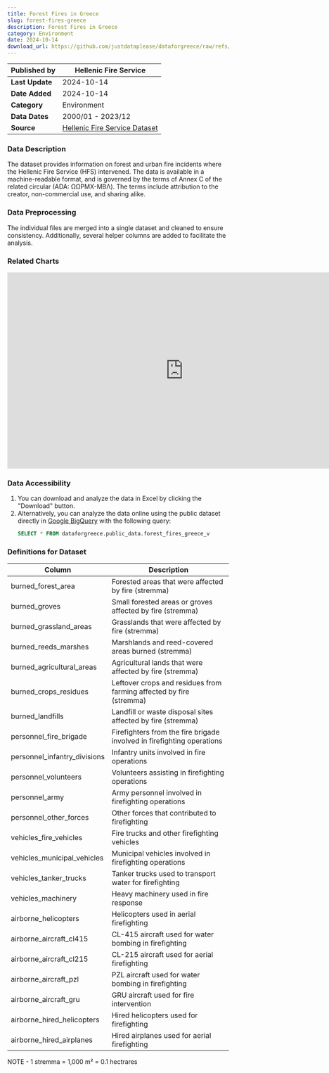 ```yaml
---
title: Forest Fires in Greece
slug: forest-fires-greece
description: Forest Fires in Greece
category: Environment
date: 2024-10-14
download_url: https://github.com/justdataplease/dataforgreece/raw/refs/heads/main/data/fires-greece/forest-fires-combined-greece_2023.csv.zip
---
```


| **Published by**     | Hellenic Fire Service                                 |
|----------------------|------------------------------------------------------|
| **Last Update**       | 2024-10-14                                                 |
| **Date Added**        | 2024-10-14                                           |
| **Category**          | Environment              |
| **Data Dates**        | 2000/01 - 2023/12                                    |
| **Source**               | [Hellenic Fire Service Dataset](https://www.fireservice.gr/el_GR/synola-dedomenon) |

### Data Description
The dataset provides information on forest and urban fire incidents where the Hellenic Fire Service (HFS) intervened. The data is available in a machine-readable format, and is governed by the terms of Annex C of the related circular (ADA: ΩΩΡΜΧ-ΜΒΛ). The terms include attribution to the creator, non-commercial use, and sharing alike.

### Data Preprocessing
The individual files are merged into a single dataset and cleaned to ensure consistency. Additionally, several helper columns are added to facilitate the analysis.

### Related Charts
<div class="pt-2">
<iframe width="800" height="446" src="https://lookerstudio.google.com/embed/reporting/513f28b7-eb4d-46ec-9322-e66476a0b86d/" frameborder="0" style="border:0" allowfullscreen sandbox="allow-storage-access-by-user-activation allow-scripts allow-same-origin allow-popups allow-popups-to-escape-sandbox"></iframe>
</div>

### Data Accessibility
1. You can download and analyze the data in Excel by clicking the "Download" button.
2. Alternatively, you can analyze the data online using the public dataset directly in [Google BigQuery](https://console.cloud.google.com/bigquery) with the following query:
   ```sql
   SELECT * FROM dataforgreece.public_data.forest_fires_greece_v
   ```


### Definitions for Dataset

| **Column**                        | **Description**                                                        |
|------------------------------------|------------------------------------------------------------------------|
| burned_forest_area                 | Forested areas that were affected by fire (stremma)                       |
| burned_groves                      | Small forested areas or groves affected by fire (stremma)                 |
| burned_grassland_areas             | Grasslands that were affected by fire (stremma)                           |
| burned_reeds_marshes               | Marshlands and reed-covered areas burned (stremma)                        |
| burned_agricultural_areas          | Agricultural lands that were affected by fire (stremma)                   |
| burned_crops_residues              | Leftover crops and residues from farming affected by fire (stremma)       |
| burned_landfills                   | Landfill or waste disposal sites affected by fire (stremma)                     |
| personnel_fire_brigade             | Firefighters from the fire brigade involved in firefighting operations |
| personnel_infantry_divisions       | Infantry units involved in fire operations                             |
| personnel_volunteers               | Volunteers assisting in firefighting operations                        |
| personnel_army                     | Army personnel involved in firefighting operations                     |
| personnel_other_forces             | Other forces that contributed to firefighting                          |
| vehicles_fire_vehicles             | Fire trucks and other firefighting vehicles                            |
| vehicles_municipal_vehicles        | Municipal vehicles involved in firefighting operations                 |
| vehicles_tanker_trucks             | Tanker trucks used to transport water for firefighting                 |
| vehicles_machinery                 | Heavy machinery used in fire response                                  |
| airborne_helicopters               | Helicopters used in aerial firefighting                                |
| airborne_aircraft_cl415            | CL-415 aircraft used for water bombing in firefighting                 |
| airborne_aircraft_cl215            | CL-215 aircraft used for aerial firefighting                           |
| airborne_aircraft_pzl              | PZL aircraft used for water bombing in firefighting                    |
| airborne_aircraft_gru              | GRU aircraft used for fire intervention                                |
| airborne_hired_helicopters         | Hired helicopters used for firefighting                                |
| airborne_hired_airplanes           | Hired airplanes used for aerial firefighting                           |

NOTE - 1 stremma = 1,000 m² = 0.1 hectrares